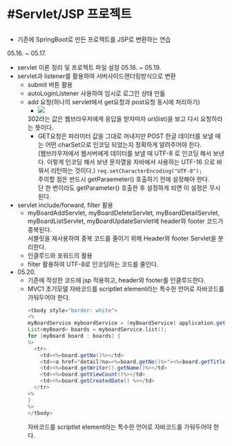 # #Servlet/JSP 프로젝트 
## 
- 기존에 SpringBoot로 만든 프로젝트를 JSP로 변환하는 연습

05.16. ~ 05.17.  
- servlet 이론 정리 및 프로젝트 파일 설정
05.18. ~ 05.19.
- servlet과 listener를 활용하여 서버사이드랜더링방식으로 변환
  - submit 버튼 활용
  - autoLoginListener 사용하여 임시로 로그인 상태 만듦
  - add 요청(하나의 servlet에서 get요청과 post요청 동시에 처리하기)
    - <img src="https://user-images.githubusercontent.com/89373222/169262563-bde0d8f0-ce83-471f-8c89-0d6c471d08e8.png">
    302라는 값은 웹브라우저에게 응답을 받자마자 url(list)을 보고 다시 요청하라는 뜻이다.
    - GET요청은 파라미터 값을 그대로 꺼내지만 POST 한글 데이터를 보낼 때는 어떤 charSet으로 인코딩 되었는지 정확하게 알려주어야 한다.  
    (웹브라우저에서 웹서버에게 데이터를 보낼 때 UTF-8 로 인코딩 해서 보낸다.
    이렇게 인코딩 해서 보낸 문자열을 자바에서 사용하는 UTF-16 으로 바꿔서 리턴하는 것이다.)
    `req.setCharacterEncoding("UTF-8");`  
    주의할 점은 반드시 getParaemeter() 호출하기 전에 설정해야 한다.  
    단 한 번이라도 getParameter() 호출한 후 설정하게 되면 이 설정은 무시된다.
- servlet include/forward, filter 활용
  - myBoardAddServlet, myBoardDeleteServlet, myBoardDetailServlet, myBoardListServlet,  myBoardUpdateServlet에 header와 footer 코드가 중복된다.  
  서블릿을 재사용하여 중복 코드를 줄이기 위해 Header와 footer Servlet을 분리한다.
  - 인클루드와 포워드의 활용
  - filter 활용하여 UTF-8로 인코딩하는 코드를 줄인다.  
- 05.20.
  - 기존에 작성한 코드에 jsp 적용하고, header와 footer를 인클루드한다.
  - MVC1 초기모델 
    자바코드를 scriptlet element라는 특수한 언어로 자바코드를 가둬두어야 한다.
    ``` java
    <tbody style="border: white">
    <%
    myBoardService myboardService = (myBoardService) application.getAttribute("myboardService");
    List<myBoard> boards = myboardService.list();
    for (myBoard board : boards) {
    %>
      <tr>
        <td><%=board.getNo()%></td>
        <td><a href='detail?no=<%=board.getNo()%>'><%=board.getTitle()%></a></td>
        <td><%=board.getWriter().getName()%></td>
        <td><%=board.getViewCount()%></td>
        <td><%=board.getCreatedDate() %></td>
      </tr>
    <%
    }
    %>
    </tbody>
    ```
    자바코드를 scriptlet element라는 특수한 언어로 자바코드를 가둬두어야 한다.

